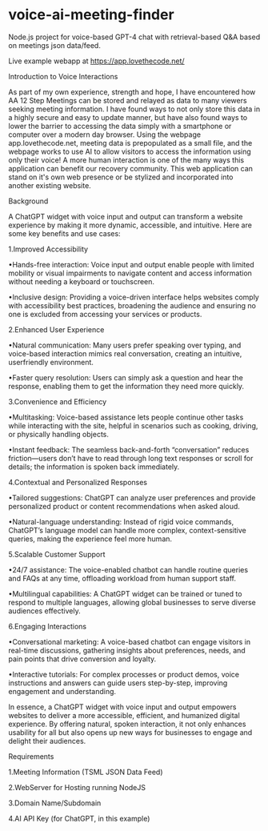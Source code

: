 # voice-ai-meeting-finder
Node.js project for voice-based GPT-4 chat with retrieval-based Q&amp;A based on meetings json data/feed.

Live example webapp at https://app.lovethecode.net/


Introduction to Voice Interactions


As part of my own experience, strength and hope, I have encountered how AA 12 Step
Meetings can be stored and relayed as data to many viewers seeking meeting information. I
have found ways to not only store this data in a highly secure and easy to update manner,
but have also found ways to lower the barrier to accessing the data simply with a smartphone
or computer over a modern day browser. Using the webpage app.lovethecode.net, meeting
data is prepopulated as a small file, and the webpage works to use AI to allow visitors to
access the information using only their voice! A more human interaction is one of the many
ways this application can benefit our recovery community. This web application can stand on
it's own web presence or be stylized and incorporated into another existing website.


Background


A ChatGPT widget with voice input and output can transform a website experience by making
it more dynamic, accessible, and intuitive. Here are some key benefits and use cases:

1.Improved Accessibility

•Hands-free interaction: Voice input and output enable people with limited
mobility or visual impairments to navigate content and access information
without needing a keyboard or touchscreen.

•Inclusive design: Providing a voice-driven interface helps websites comply
with accessibility best practices, broadening the audience and ensuring no
one is excluded from accessing your services or products.

2.Enhanced User Experience

•Natural communication: Many users prefer speaking over typing, and
voice-based interaction mimics real conversation, creating an intuitive, userfriendly environment.

•Faster query resolution: Users can simply ask a question and hear the
response, enabling them to get the information they need more quickly.

3.Convenience and Efficiency

•Multitasking: Voice-based assistance lets people continue other tasks while
interacting with the site, helpful in scenarios such as cooking, driving, or
physically handling objects.

•Instant feedback: The seamless back-and-forth “conversation” reduces
friction—users don’t have to read through long text responses or scroll for
details; the information is spoken back immediately.

4.Contextual and Personalized Responses

•Tailored suggestions: ChatGPT can analyze user preferences and provide
personalized product or content recommendations when asked aloud.

•Natural-language understanding: Instead of rigid voice commands,
ChatGPT’s language model can handle more complex, context-sensitive
queries, making the experience feel more human.

5.Scalable Customer Support

•24/7 assistance: The voice-enabled chatbot can handle routine queries and
FAQs at any time, offloading workload from human support staff.

•Multilingual capabilities: A ChatGPT widget can be trained or tuned to
respond to multiple languages, allowing global businesses to serve diverse
audiences effectively.

6.Engaging Interactions

•Conversational marketing: A voice-based chatbot can engage visitors in
real-time discussions, gathering insights about preferences, needs, and pain
points that drive conversion and loyalty.

•Interactive tutorials: For complex processes or product demos, voice
instructions and answers can guide users step-by-step, improving
engagement and understanding.


In essence, a ChatGPT widget with voice input and output empowers websites to deliver a
more accessible, efficient, and humanized digital experience. By offering natural, spoken
interaction, it not only enhances usability for all but also opens up new ways for businesses to
engage and delight their audiences.


Requirements


1.Meeting Information (TSML JSON Data Feed)

2.WebServer for Hosting running NodeJS

3.Domain Name/Subdomain

4.AI API Key (for ChatGPT, in this example)
